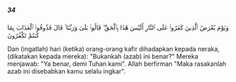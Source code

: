 ##### 34

<span class="ayah">وَيَوْمَ يُعْرَضُ ٱلَّذِينَ كَفَرُوا۟ عَلَى ٱلنَّارِ أَلَيْسَ هَٰذَا بِٱلْحَقِّ ۖ قَالُوا۟ بَلَىٰ وَرَبِّنَا ۚ قَالَ فَذُوقُوا۟ ٱلْعَذَابَ بِمَا كُنتُمْ تَكْفُرُونَ</span>

<span class="ayah_translation">Dan (ingatlah) hari (ketika) orang-orang kafir dihadapkan kepada neraka, (dikatakan kepada mereka): "Bukankah (azab) ini benar?" Mereka menjawab: "Ya benar, demi Tuhan kami". Allah berfirman "Maka rasakanlah azab ini disebabkan kamu selalu ingkar".</span>
